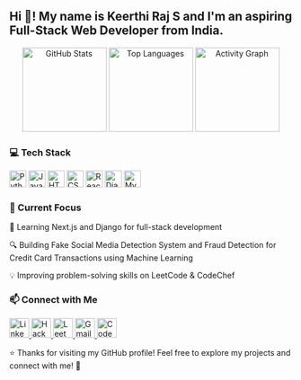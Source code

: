 <h2 align="left">Hi 👋! My name is Keerthi Raj S and I'm an aspiring Full-Stack Web Developer from India.</h2>

<div align="center">
  <!-- GitHub Stats Card -->
  <img src="https://github-profile-summary-cards.vercel.app/api/cards/stats?username=keerthirajsivashankar&theme=dracula" height="150" alt="GitHub Stats" />
  <!-- Most Used Languages Card -->
  <img src="https://github-profile-summary-cards.vercel.app/api/cards/repos-per-language?username=keerthirajsivashankar&theme=dracula" height="150" alt="Top Languages" />
  <!-- GitHub Activity Graph -->
  <img src="https://github-readme-activity-graph.vercel.app/graph?username=keerthirajsivashankar&theme=dracula&hide_border=true" height="150" alt="Activity Graph" />
</div>

<h3 align="left">💻 Tech Stack</h3>
<div align="left">
  <img src="https://img.shields.io/badge/Python-3776AB?style=for-the-badge&logo=python&logoColor=white" height="30" alt="Python" />
  <img src="https://img.shields.io/badge/JavaScript-F7DF1E?style=for-the-badge&logo=javascript&logoColor=black" height="30" alt="JavaScript" />
  <img src="https://img.shields.io/badge/HTML5-E34F26?style=for-the-badge&logo=html5&logoColor=white" height="30" alt="HTML5" />
  <img src="https://img.shields.io/badge/CSS3-1572B6?style=for-the-badge&logo=css3&logoColor=white" height="30" alt="CSS3" />
  <img src="https://img.shields.io/badge/React-20232A?style=for-the-badge&logo=react&logoColor=61DAFB" height="30" alt="React" />
  <img src="https://img.shields.io/badge/Django-092E20?style=for-the-badge&logo=django&logoColor=white" height="30" alt="Django" />
  <img src="https://img.shields.io/badge/MySQL-4479A1?style=for-the-badge&logo=mysql&logoColor=white" height="30" alt="MySQL" />
</div>

<h3 align="left">🌱 Current Focus</h3>
🚀 Learning Next.js and Django for full-stack development

🔍 Building Fake Social Media Detection System and Fraud Detection for Credit Card Transactions using Machine Learning

💡 Improving problem-solving skills on LeetCode & CodeChef

<h3 align="left">📫 Connect with Me</h3>
<div align="left">
  <a href="https://www.linkedin.com/in/keerthi-raj-s-74a8a824b/" target="_blank">
    <img src="https://img.shields.io/badge/LinkedIn-0077B5?style=for-the-badge&logo=linkedin&logoColor=white" height="35" alt="LinkedIn" />
  </a>
  <a href="https://www.hackerrank.com/profile/ks7186" target="_blank">
    <img src="https://img.shields.io/badge/HackerRank-2EC866?style=for-the-badge&logo=hackerrank&logoColor=white" height="35" alt="HackerRank" />
  </a>
  <a href="https://leetcode.com/u/keerthiraj_s/" target="_blank">
    <img src="https://img.shields.io/badge/LeetCode-FFA116?style=for-the-badge&logo=leetcode&logoColor=white" height="35" alt="LeetCode" />
  </a>
  <a href="mailto:keerthirajsivashankar@gmail.com">
    <img src="https://img.shields.io/badge/Gmail-D14836?style=for-the-badge&logo=gmail&logoColor=white" height="35" alt="Gmail" />
  </a>
  <a href="https://www.codechef.com/users/keerthi_raj" target="_blank">
    <img src="https://img.shields.io/badge/CodeChef-A52A2A?style=for-the-badge&logo=codechef&logoColor=white" height="35" alt="CodeChef" />
  </a>
</div>

⭐ Thanks for visiting my GitHub profile! Feel free to explore my projects and connect with me! 🚀